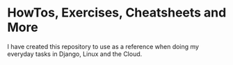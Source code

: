 # HowTos, Exercises, Cheatsheets and More

I have created this repository to use as a reference when doing my everyday tasks in Django, Linux and the Cloud. 

